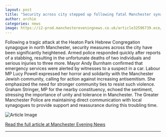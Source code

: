 ```yaml
---
layout: post
title: "Security across city stepped up following fatal Manchester synagogue attack, MP confirms"
author: archie
categories: news
image: https://i2-prod.manchestereveningnews.co.uk/article32596739.ece/ALTERNATES/s1200/0_Manchester-synagogue-stabbings.jpg
---
```

Following a tragic attack at the Heaton Park Hebrew Congregation synagogue in north Manchester, security measures across the city have been significantly heightened. Armed police responded quickly after reports of a stabbing, resulting in the unfortunate deaths of two individuals and serious injuries to three more. Mayor Andy Burnham confirmed that emergency services were alerted by witnesses to a suspect in a car. Labour MP Lucy Powell expressed her horror and solidarity with the Manchester Jewish community, calling for action against increasing antisemitism. She emphasized the need for stronger community ties to resist such violence. Graham Stringer, MP for the nearby constituency, echoed the sentiment, stressing the importance of unity and tolerance in Manchester. The Greater Manchester Police are maintaining direct communication with local synagogues to provide support and reassurance during this troubling time.

![Article Image](https://i2-prod.manchestereveningnews.co.uk/article32596739.ece/ALTERNATES/s1200/0_Manchester-synagogue-stabbings.jpg)

[Read the full article at Manchester Evening News](https://www.manchestereveningnews.co.uk/news/greater-manchester-news/security-across-city-stepped-up-32596704)

---
